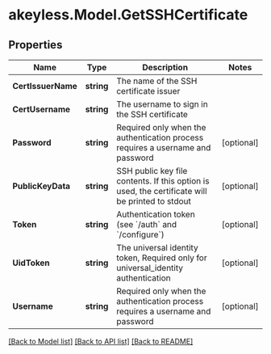 # akeyless.Model.GetSSHCertificate

## Properties

Name | Type | Description | Notes
------------ | ------------- | ------------- | -------------
**CertIssuerName** | **string** | The name of the SSH certificate issuer | 
**CertUsername** | **string** | The username to sign in the SSH certificate | 
**Password** | **string** | Required only when the authentication process requires a username and password | [optional] 
**PublicKeyData** | **string** | SSH public key file contents. If this option is used, the certificate will be printed to stdout | [optional] 
**Token** | **string** | Authentication token (see &#x60;/auth&#x60; and &#x60;/configure&#x60;) | [optional] 
**UidToken** | **string** | The universal identity token, Required only for universal_identity authentication | [optional] 
**Username** | **string** | Required only when the authentication process requires a username and password | [optional] 

[[Back to Model list]](../README.md#documentation-for-models) [[Back to API list]](../README.md#documentation-for-api-endpoints) [[Back to README]](../README.md)

